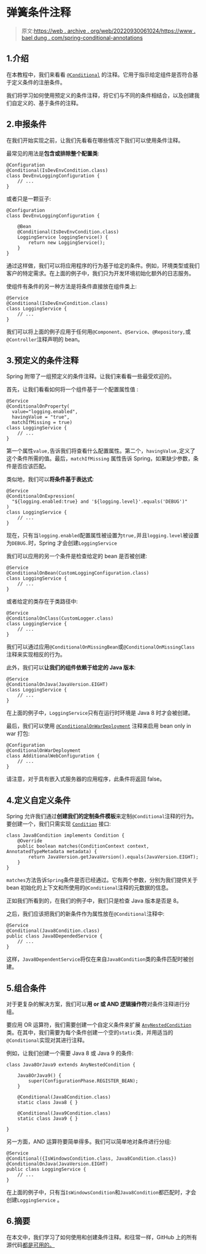 # 弹簧条件注释

> 原文:[https://web . archive . org/web/20220930061024/https://www . bael dung . com/spring-conditional-annotations](https://web.archive.org/web/20220930061024/https://www.baeldung.com/spring-conditional-annotations)

## 1.介绍

在本教程中，我们来看看 [`@Conditional`](https://web.archive.org/web/20220827110142/https://docs.spring.io/spring-framework/docs/5.3.7/javadoc-api/org/springframework/context/annotation/Conditional.html) 的注释。它用于指示给定组件是否符合基于定义条件的注册条件。

我们将学习如何使用预定义的条件注释，将它们与不同的条件相结合，以及创建我们自定义的、基于条件的注释。

## 2.**申报条件**

在我们开始实现之前，让我们先看看在哪些情况下我们可以使用条件注释。

最常见的用法是**包含或排除整个配置类**:

```
@Configuration
@Conditional(IsDevEnvCondition.class)
class DevEnvLoggingConfiguration {
    // ...
} 
```

或者只是一颗豆子:

```
@Configuration
class DevEnvLoggingConfiguration {

    @Bean
    @Conditional(IsDevEnvCondition.class)
    LoggingService loggingService() {
        return new LoggingService();
    }
}
```

通过这样做，我们可以将应用程序的行为基于给定的条件。例如，环境类型或我们客户的特定需求。在上面的例子中，我们只为开发环境初始化额外的日志服务。

使组件有条件的另一种方法是将条件直接放在组件类上:

```
@Service
@Conditional(IsDevEnvCondition.class)
class LoggingService {
    // ...
}
```

我们可以将上面的例子应用于任何用`@Component`、`@Service`、`@Repository,`或`@Controller`注释声明的 bean。

## 3.预定义的条件注释

Spring 附带了一组预定义的条件注释。让我们来看看一些最受欢迎的。

首先，让我们看看如何将一个组件基于一个配置属性值 :

```
@Service
@ConditionalOnProperty(
  value="logging.enabled", 
  havingValue = "true", 
  matchIfMissing = true)
class LoggingService {
    // ...
}
```

第一个属性`value,`告诉我们将查看什么配置属性。第二个，`havingValue,`定义了这个条件所需的值。最后，`matchIfMissing` 属性告诉 Spring，如果缺少参数，条件是否应该匹配。

类似地，我们可以**将条件基于表达式**:

```
@Service
@ConditionalOnExpression(
  "${logging.enabled:true} and '${logging.level}'.equals('DEBUG')"
)
class LoggingService {
    // ...
}
```

现在，只有当`logging.enabled`配置属性被设置为`true,`并且`logging.level`被设置为`DEBUG.`时，Spring 才会创建`LoggingService`

我们可以应用的另一个条件是检查给定的 bean 是否被创建:

```
@Service
@ConditionalOnBean(CustomLoggingConfiguration.class)
class LoggingService {
    // ...
}
```

或者给定的类存在于类路径中:

```
@Service
@ConditionalOnClass(CustomLogger.class)
class LoggingService {
    // ...
}
```

我们可以通过应用`@ConditionalOnMissingBean`或`@ConditionalOnMissingClass`注释来实现相反的行为。

此外，我们可以**让我们的组件依赖于给定的 Java 版本**:

```
@Service
@ConditionalOnJava(JavaVersion.EIGHT)
class LoggingService {
    // ...
}
```

在上面的例子中，`LoggingService`只有在运行时环境是 Java 8 时才会被创建。

最后，我们可以使用 [`@ConditionalOnWarDeployment`](https://web.archive.org/web/20220827110142/https://docs.spring.io/spring-boot/docs/current/api/org/springframework/boot/autoconfigure/condition/ConditionalOnWarDeployment.html) 注释来启用 bean only in war 打包:

```
@Configuration
@ConditionalOnWarDeployment
class AdditionalWebConfiguration {
    // ...
}
```

请注意，对于具有嵌入式服务器的应用程序，此条件将返回 false。

## 4.**定义自定义条件**

Spring 允许我们通过**创建我们的定制条件模板**来定制`@Conditional`注释的行为。要创建一个，我们只需实现 [`Condition`](https://web.archive.org/web/20220827110142/https://docs.spring.io/spring-framework/docs/current/javadoc-api/org/springframework/context/annotation/Condition.html) 接口:

```
class Java8Condition implements Condition {
    @Override
    public boolean matches(ConditionContext context, AnnotatedTypeMetadata metadata) {
        return JavaVersion.getJavaVersion().equals(JavaVersion.EIGHT);
    }
}
```

`matches`方法告诉`Spring`条件是否已经通过。它有两个参数，分别为我们提供关于 bean 初始化的上下文和所使用的`@Conditional`注释的元数据的信息。

正如我们所看到的，在我们的例子中，我们只是检查 Java 版本是否是 8。

之后，我们应该把我们的新条件作为属性放在`@Conditional`注释中:

```
@Service
@Conditional(Java8Condition.class)
public class Java8DependedService {
    // ...
}
```

这样，`Java8DependentService`将仅在来自`Java8Condition`类的条件匹配时被创建。

## 5.**组合条件**

对于更复杂的解决方案，我们可以**用 or 或 AND 逻辑操作符**对条件注释进行分组。

要应用 OR 运算符，我们需要创建一个自定义条件来扩展 [`AnyNestedCondition`](https://web.archive.org/web/20220827110142/https://docs.spring.io/spring-boot/docs/current/api/org/springframework/boot/autoconfigure/condition/AnyNestedCondition.html) 类。在其中，我们需要为每个条件创建一个空的`static`类，并用适当的`@Conditional`实现对其进行注释。

例如，让我们创建一个需要 Java 8 或 Java 9 的条件:

```
class Java8OrJava9 extends AnyNestedCondition {

    Java8OrJava9() {
        super(ConfigurationPhase.REGISTER_BEAN);
    }

    @Conditional(Java8Condition.class)
    static class Java8 { }

    @Conditional(Java9Condition.class)
    static class Java9 { }

}
```

另一方面，AND 运算符要简单得多。我们可以简单地对条件进行分组:

```
@Service
@Conditional({IsWindowsCondition.class, Java8Condition.class})
@ConditionalOnJava(JavaVersion.EIGHT)
public class LoggingService {
    // ...
}
```

在上面的例子中，只有当`IsWindowsCondition`和`Java8Condition`都匹配时，才会创建`LoggingService` 。

## 6.摘要

在本文中，我们学习了如何使用和创建条件注释。和往常一样，GitHub 上的所有源代码[都是可用的。](https://web.archive.org/web/20220827110142/https://github.com/eugenp/tutorials/tree/master/spring-boot-modules/spring-boot-annotations-2)